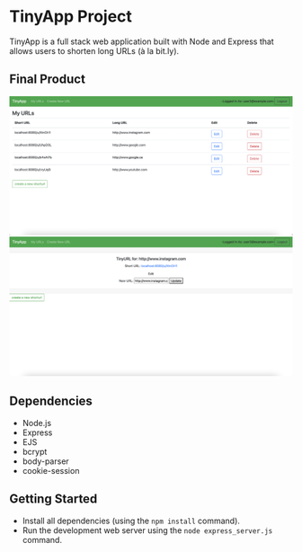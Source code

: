 # TinyApp Project

TinyApp is a full stack web application built with Node and Express that allows users to shorten long URLs (à la bit.ly).

## Final Product

!["screenshot of '/urls' page"](https://github.com/hyuntony/tinyapp/blob/master/docs/urls-page.png?raw=true)
!["screenshot of '/urls/:id' page"](https://github.com/hyuntony/tinyapp/blob/master/docs/urls-id-page.png?raw=true)

## Dependencies

- Node.js
- Express
- EJS
- bcrypt
- body-parser
- cookie-session

## Getting Started

- Install all dependencies (using the `npm install` command).
- Run the development web server using the `node express_server.js` command.
